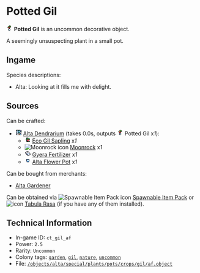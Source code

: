 # Potted Gil

<img src="https://raw.githubusercontent.com/Ceterai/Enternia/main/objects/alta/special/plants/pots/crops/gil/icon.png" alt="Potted Gil icon" loading="lazy" height="16px" width="auto" /> **Potted Gil** is an uncommon decorative object.

A seemingly unsuspecting plant in a small pot.

## Ingame

Species descriptions:

- Alta: Looking at it fills me with delight.

## Sources

Can be crafted:

- ![ ](https://raw.githubusercontent.com/Ceterai/Enternia/main/objects/alta/crafting/dendrarium/icon.png) [Alta Dendrarium](https://ceterai.github.io/MyEnternia/Wiki/AltaDendrarium) (takes 0.0s, outputs <img src="https://raw.githubusercontent.com/Ceterai/Enternia/main/objects/alta/special/plants/pots/crops/gil/icon.png" alt="Potted Gil icon" loading="lazy" height="16px" width="auto" /> Potted Gil x*1*):
  - <img src="https://raw.githubusercontent.com/Ceterai/Enternia/main/objects/farmables/alta/main/gil/eco/icon.png" alt="Eco Gil Sapling icon" loading="lazy" height="16px" width="auto" /> [Eco Gil Sapling](https://ceterai.github.io/MyEnternia/Wiki/EcoGilSapling) x*1*
  - <img src="https://starbounder.org/mediawiki/images/b/b8/Moonrock.png" alt="Moonrock icon" loading="lazy" height="10px" width="10px" /> [Moonrock](https://starbounder.org/Moonrock) x*1*
  - <img src="https://raw.githubusercontent.com/Ceterai/Enternia/main/items/active/alta/tools/fertilize/ct_gyera_fertilizer.png" alt="Gyera Fertilizer icon" loading="lazy" height="16px" width="auto" /> [Gyera Fertilizer](https://ceterai.github.io/MyEnternia/Wiki/GyeraFertilizer) x*1*
  - <img src="https://raw.githubusercontent.com/Ceterai/Enternia/main/objects/alta/special/tools/pots/alta/icon.png" alt="Alta Flower Pot icon" loading="lazy" height="16px" width="auto" /> [Alta Flower Pot](https://ceterai.github.io/MyEnternia/Wiki/AltaFlowerPot) x*1*

Can be bought from merchants:

- [Alta Gardener](https://ceterai.github.io/MyEnternia/Wiki/AltaGardener)

Can be obtained via <img src="https://raw.githubusercontent.com/Silverfeelin/Starbound-SpawnableItemPack/master/interface/sip/iconSmall.png" alt="Spawnable Item Pack icon" width="18" height="14"/> [Spawnable Item Pack](https://steamcommunity.com/sharedfiles/filedetails/?id=733665104) or <img src="https://steamuserimages-a.akamaihd.net/ugc/263843960696222713/3EC9A7C005541F7D577EBCB8C5736B4EFC9973D6/" alt="icon" width="8" height="12"/> [Tabula Rasa](https://community.playstarbound.com/resources/the-tabula-rasa.3222/) (if you have any of them installed).

## Technical Information

- In-game ID: `ct_gil_af`
- Power: `2.5`
- Rarity: `Uncommon`
- Colony tags: [`garden`](https://ceterai.github.io/MyEnternia/Wiki/Tags/Garden), [`gil`](https://ceterai.github.io/MyEnternia/Wiki/Tags/Gil), [`nature`](https://ceterai.github.io/MyEnternia/Wiki/Tags/Nature), [`uncommon`](https://ceterai.github.io/MyEnternia/Wiki/Tags/Uncommon)
- File: [`/objects/alta/special/plants/pots/crops/gil/af.object`](https://github.com/Ceterai/Enternia/blob/main/objects/alta/special/plants/pots/crops/gil/af.object)
